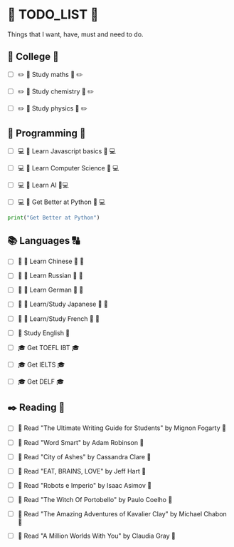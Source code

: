 # 📝 TODO_LIST 📝  

Things that I want, have, must and need to do.

##  🏫 College 🎒

- [ ] ✏️ 📐 Study maths 📐 ✏️

- [ ] ✏️ 🔬 Study chemistry 🔬 ✏️

- [ ] ✏️ 🔭 Study physics 🔭 ✏️

##  📱 Programming 💾

- [ ] 💻 📄 Learn Javascript basics 📄 💻

- [ ] 💻 👾 Learn Computer Science 👾 💻

- [ ] 💻 👾 Learn AI 👾💻

- [ ] 💻 🐍 Get Better at Python 🐍 💻

```python
print("Get Better at Python")
```

##  📚 Languages 🔠

- [ ] 📝 📓 Learn Chinese 📓 📝

- [ ] 📝 📓 Learn Russian 📓 📝

- [ ] 📝 📓 Learn German 📓 📝

- [ ] 📝 📓 Learn/Study Japanese 📓 📝

- [ ] 📝 📓 Learn/Study French 📓 📝

- [ ] 📔 Study English 📔

- [ ] 🎓 Get TOEFL IBT 🎓

- [ ] 🎓 Get IELTS 🎓

- [ ] 🎓 Get DELF 🎓

##  ✒️ Reading 💭

- [ ] 📖 Read "The Ultimate Writing Guide for Students" by Mignon Fogarty 📖

- [ ] 📖 Read "Word Smart" by Adam Robinson 📖

- [ ] 📖 Read "City of Ashes" by Cassandra Clare 📖

- [ ] 📖 Read "EAT, BRAINS, LOVE" by Jeff Hart 📖

- [ ] 📖 Read "Robots e Imperio" by Isaac Asimov 📖

- [ ] 📖 Read "The Witch Of Portobello" by Paulo Coelho 📖

- [ ] 📖 Read "The Amazing Adventures of Kavalier Clay" by  Michael Chabon 📖

- [ ] 📖 Read "A Million Worlds With You" by Claudia Gray 📖
